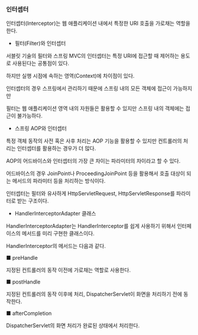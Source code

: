 
### 인터셉터

인터셉터(Interceptor)는 웹 애플리케이션 내에서 특정한 URI 호출을 가로채는 역할을 한다.

- 필터(Filter)와 인터셉터

서블릿 기술의 필터와 스프링 MVC의 인터셉터는 특정 URI에 접근할 때 제어하는 용도로 사용된다는 공통점이 있다.

하지만 실행 시점에 속하는 영역(Context)에 차이점이 있다.

인터셉터의 경우 스프링에서 관리하기 때문에 스프링 내의 모든 객체에 접근이 가능하지만

필터는 웹 애플리케이션 영역 내의 자원들은 활용할 수 있지만 스프링 내의 객체에는 접근이 불가능하다.


- 스프링 AOP와 인터셉터

특정 객체 동작의 사전 혹은 사후 처리는 AOP 기능을 활용할 수 있지만 컨트롤러의 처리는 인터셉터를 활용하는 경우가 더 많다.

AOP의 어드바이스와 인터셉터의 가장 큰 차이는 파라미터의 차이라고 할 수 있다.

어드바이스의 경우 JoinPoint나 ProceedingJoinPoint 등을 활용해서 호출 대상이 되는 메서드의 파라미터 등을 처리하는 방식이다.

인터셉터는 필터와 유사하게 HttpServletRequest, HttpServletResponse를 파라미터로 받는 구조이다.

- HandlerInterceptorAdapter 클래스

HandlerInterceptorAdapter는 HandlerInterceptor를 쉽게 사용하기 위해서 인터페이스의 메서드를 미리 구현한 클래스이다.

HandlerInterceptor의 메서드는 다음과 같다.

■ preHandle

지정된 컨트롤러의 동작 이전에 가로채는 역할로 사용한다.

■ postHandle

지정된 컨트롤러의 동작 이후에 처리, DispatcherServlet이 화면을 처리하기 전에 동작한다.

■ afterCompletion

DispatcherServlet의 화면 처리가 완료된 상태에서 처리한다.